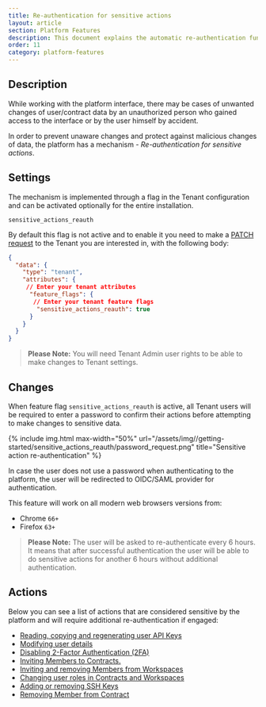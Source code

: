 ```yaml
---
title: Re-authentication for sensitive actions
layout: article
section: Platform Features
description: This document explains the automatic re-authentication function.
order: 11
category: platform-features
---
```


## Description 

While working with the platform interface, there may be cases of unwanted changes of user/contract data by an unauthorized person who gained access to the interface or by the user himself by accident. 

In order to prevent unaware changes and protect against malicious changes of data, the platform has a mechanism - *Re-authentication for sensitive actions*.

## Settings

The mechanism is implemented through a flag in the Tenant configuration and can be activated optionally for the entire installation.

`sensitive_actions_reauth`

By default this flag is not active and to enable it you need to make a [PATCH request]({{site.data.tenant.apiDocsUri}}/v2#/tenants/patch_tenants__tenant_id_) to the Tenant you are interested in, with the following body:
```json
{
  "data": {
    "type": "tenant",
    "attributes": {
     // Enter your tenant attributes
      "feature_flags": {
       // Enter your tenant feature flags
        "sensitive_actions_reauth": true
      }
    }
  }
}
```

> **Please Note:** You will need Tenant Admin user rights to be able to make changes to Tenant settings.

## Changes

When feature flag `sensitive_actions_reauth` is active, all Tenant users will be required to enter a password to confirm their actions before attempting to make changes to sensitive data.

{% include img.html max-width="50%" url="/assets/img//getting-started/sensitive_actions_reauth/password_request.png" title="Sensitive action re-authentication" %}

In case the user does not use a password when authenticating to the platform, the user will be redirected to OIDC/SAML provider for authentication.

This feature will work on all modern web browsers versions from:
* Chrome `66+`
* Firefox `63+`

> **Please Note:** The user will be asked to re-authenticate every 6 hours. It means that after successful authentication the user will be able to do sensitive actions for another 6 hours without additional authentication.

## Actions

Below you can see a list of actions that are considered sensitive by the platform and will require additional re-authentication if engaged:

- [Reading, copying and regenerating user API Keys](/getting-started/user-profile-information.html#manage-your-api-key)
- [Modifying user details](/getting-started/user-profile-information.html#edit-your-profile)
- [Disabling 2-Factor Authentication (2FA)](/getting-started/user-profile-information.html#two-factor-authentication)
- [Inviting Members to Contracts.](/guides/managing-contracts.html#editing-contract-memberships)
- [Inviting and removing Members from Workspaces](/guides/managing-workspaces.html#workspace-members) 
- [Changing user roles in Contracts and Workspaces](/guides/managing-user-roles-in-a-tenant.html#setting-user-roles-in-workspace)
- [Adding or removing SSH Keys](/getting-started/user-profile-information.html#identity-keys)
- [Removing Member from Contract](/guides/managing-user-roles-in-a-tenant.html#setting-user-roles-in-workspace)

